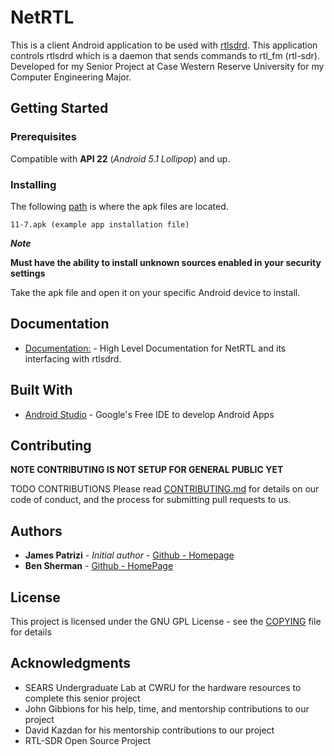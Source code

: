 # NetRTL

This is a client Android application to be used with [rtlsdrd](https://github.com/bennettmsherman/rtlsdrd). This application controls rtlsdrd which is a daemon that sends commands to rtl_fm (rtl-sdr). Developed for my Senior Project at Case Western Reserve University for my Computer Engineering Major.

## Getting Started

### Prerequisites

Compatible with **API 22** (*Android 5.1 Lollipop*) and up.

### Installing

The following [path](https://github.com/JimPatrizi/NetRTL/tree/master/app/build/outputs/apk) is where the apk files are located.

```
11-7.apk (example app installation file)
```
***Note*** 

**Must have the ability to install unknown sources enabled in your security settings**

Take the apk file and open it on your specific Android device to install. 

## Documentation

* [Documentation:](https://docs.google.com/document/d/1BgXrzRg6_WVkYDuSj4wKe7Ec8Uuk8tGQGmw_-k5h-kM/edit?usp=sharing) - High Level Documentation for NetRTL and its interfacing with rtlsdrd.

## Built With

* [Android Studio](https://developer.android.com/studio/index.html) - Google's Free IDE to develop Android Apps


## Contributing
**NOTE CONTRIBUTING IS NOT SETUP FOR GENERAL PUBLIC YET**


TODO CONTRIBUTIONS
Please read [CONTRIBUTING.md](https://gist.github.com/PurpleBooth/b24679402957c63ec426) for details on our code of conduct, and the process for submitting pull requests to us.



## Authors

* **James Patrizi** - *Initial author* - [Github - Homepage](https://github.com/JimPatrizi)
* **Ben Sherman** - [Github - HomePage](https://github.com/bennettmsherman)

## License

This project is licensed under the GNU GPL License - see the [COPYING](COPYING) file for details

## Acknowledgments

* SEARS Undergraduate Lab at CWRU for the hardware resources to complete this senior project
* John Gibbions for his help, time, and mentorship contributions to our project
* David Kazdan  for his mentorship contributions to our project
* RTL-SDR Open Source Project
